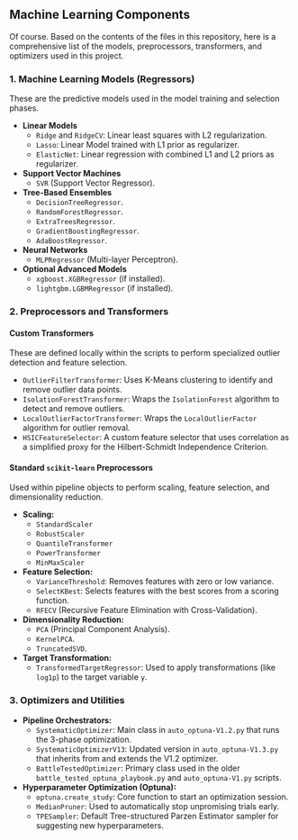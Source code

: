## Machine Learning Components

Of course. Based on the contents of the files in this repository, here is a comprehensive list of the models, preprocessors, transformers, and optimizers used in this project.

### 1. Machine Learning Models (Regressors)
These are the predictive models used in the model training and selection phases.

* **Linear Models**
    * `Ridge` and `RidgeCV`: Linear least squares with L2 regularization.
    * `Lasso`: Linear Model trained with L1 prior as regularizer.
    * `ElasticNet`: Linear regression with combined L1 and L2 priors as regularizer.
* **Support Vector Machines**
    * `SVR` (Support Vector Regressor).
* **Tree-Based Ensembles**
    * `DecisionTreeRegressor`.
    * `RandomForestRegressor`.
    * `ExtraTreesRegressor`.
    * `GradientBoostingRegressor`.
    * `AdaBoostRegressor`.
* **Neural Networks**
    * `MLPRegressor` (Multi-layer Perceptron).
* **Optional Advanced Models**
    * `xgboost.XGBRegressor` (if installed).
    * `lightgbm.LGBMRegressor` (if installed).

### 2. Preprocessors and Transformers

#### **Custom Transformers**
These are defined locally within the scripts to perform specialized outlier detection and feature selection.

* `OutlierFilterTransformer`: Uses K-Means clustering to identify and remove outlier data points.
* `IsolationForestTransformer`: Wraps the `IsolationForest` algorithm to detect and remove outliers.
* `LocalOutlierFactorTransformer`: Wraps the `LocalOutlierFactor` algorithm for outlier removal.
* `HSICFeatureSelector`: A custom feature selector that uses correlation as a simplified proxy for the Hilbert-Schmidt Independence Criterion.

#### **Standard `scikit-learn` Preprocessors**
Used within pipeline objects to perform scaling, feature selection, and dimensionality reduction.

* **Scaling:**
    * `StandardScaler`
    * `RobustScaler`
    * `QuantileTransformer`
    * `PowerTransformer`
    * `MinMaxScaler`
* **Feature Selection:**
    * `VarianceThreshold`: Removes features with zero or low variance.
    * `SelectKBest`: Selects features with the best scores from a scoring function.
    * `RFECV` (Recursive Feature Elimination with Cross-Validation).
* **Dimensionality Reduction:**
    * `PCA` (Principal Component Analysis).
    * `KernelPCA`.
    * `TruncatedSVD`.
* **Target Transformation:**
    * `TransformedTargetRegressor`: Used to apply transformations (like `log1p`) to the target variable `y`.

### 3. Optimizers and Utilities

* **Pipeline Orchestrators:**
    * `SystematicOptimizer`: Main class in `auto_optuna-V1.2.py` that runs the 3-phase optimization.
    * `SystematicOptimizerV13`: Updated version in `auto_optuna-V1.3.py` that inherits from and extends the V1.2 optimizer.
    * `BattleTestedOptimizer`: Primary class used in the older `battle_tested_optuna_playbook.py` and `auto_optuna-V1.py` scripts.
* **Hyperparameter Optimization (Optuna):**
    * `optuna.create_study`: Core function to start an optimization session.
    * `MedianPruner`: Used to automatically stop unpromising trials early.
    * `TPESampler`: Default Tree-structured Parzen Estimator sampler for suggesting new hyperparameters.

